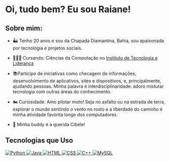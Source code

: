 # Oi, tudo bem? Eu sou Raiane!

## Sobre mim: 

* 🏜️ Tenho 20 anos e sou da Chapada Diamantina, Bahia, sou apaixonada por tecnologia e projetos sociais.

* 👩🏽‍💻 Cursando: Ciências da Computação no [Instituto de Tecnologia e Liderança](https://www.inteli.edu.br/)

* 📚Participo de iniciativas como checagem de informações, desenvolvimento de aplicativos, sites e dispositivos, e, principalmente, ajudando pessoas. Minha palavra é interdisciplinaridade: adoro misturar tecnologia com outras áreas do conhecimento.
  
* 🏍️ Curiosidade: Amo pilotar moto! Seja no asfalto ou na estrada de terra, explorar o mundo sentindo o vento no rosto e a liberdade do caminho é minha atividade favorita longe dos computadores.

* 🤝 Minha buddy é a querida Cibele!


## Tecnologias que Uso

<div>
  <a href="https://www.python.org/" target="_blank">
    <img src="https://img.shields.io/badge/-Python-3776AB?style=flat-square&logo=python&logoColor=white" alt="Python"/>
  </a>
  <a href="https://www.java.com/" target="_blank">
    <img src="https://img.shields.io/badge/-Java-007396?style=flat-square&logo=java&logoColor=white" alt="Java"/>
  </a>
  <a href="https://www.w3.org/html/" target="_blank">
    <img src="https://img.shields.io/badge/-HTML-E34F26?style=flat-square&logo=html5&logoColor=white" alt="HTML"/>
  </a>
  <a href="https://www.w3.org/Style/CSS/" target="_blank">
    <img src="https://img.shields.io/badge/-CSS-1572B6?style=flat-square&logo=css3&logoColor=white" alt="CSS"/>
  </a>
  <a href="https://isocpp.org/" target="_blank">
    <img src="https://img.shields.io/badge/-C%2B%2B-00599C?style=flat-square&logo=cplusplus&logoColor=white" alt="C++"/>
  </a>
  <a href="https://www.mysql.com/" target="_blank">
    <img src="https://img.shields.io/badge/-MySQL-4479A1?style=flat-square&logo=mysql&logoColor=white" alt="MySQL"/>
  </a>
</div>




<!--
**raianeab/raianeab** is a ✨ _special_ ✨ repository because its `README.md` (this file) appears on your GitHub profile.

Here are some ideas to get you started:

- 🔭 I’m currently working on ...
- 🌱 I’m currently learning ...
- 👯 I’m looking to collaborate on ...
- 🤔 I’m looking for help with ...
- 💬 Ask me about ...
- 📫 How to reach me: ...
- 😄 Pronouns: ...
- ⚡ Fun fact: ...
-->
